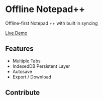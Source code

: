 # Offline Notepad++
Offline-first Notepad ++ with built in syncing

[Live Demo](https://barend-erasmus.github.io/offline-notepad-pp/public/index.html)

## Features

* Multiple Tabs
* IndexedDB Persistent Layer
* Autosave
* Export / Download

## Contribute

